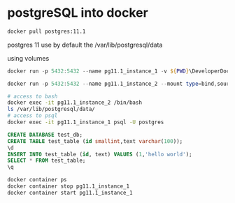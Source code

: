 # postgreSQL into docker

```bash
docker pull postgres:11.1
```

postgres 11 use by default the /var/lib/postgresql/data

using volumes
```powershell
docker run -p 5432:5432 --name pg11.1_instance_1 -v ${PWD}\DeveloperDocker\postgres_instance1:/var/lib/postgresql/data -e POSGRES_PASSWORD=secret -d postgres:11.1
```


```powershell
docker run -p 5432:5432 --name pg11.1_instance_2 --mount type=bind,source=${PWD}\DeveloperDocker\postgres_instance1,destination=/var/lib/postgresql/data -e POSGRES_PASSWORD=secret -d postgres:11.1
```


```bash
# access to bash
docker exec -it pg11.1_instance_2 /bin/bash
ls /var/lib/postgresql/data/
# access to psql
docker exec -it pg11.1_instance_1 psql -U postgres
```

```sql
CREATE DATABASE test_db;
CREATE TABLE test_table (id smallint,text varchar(100));
\d
INSERT INTO test_table (id, text) VALUES (1,'hello world');
SELECT * FROM test_table;
\q
```



```bash
docker container ps
docker container stop pg11.1_instance_1
docker container start pg11.1_instance_1
```


